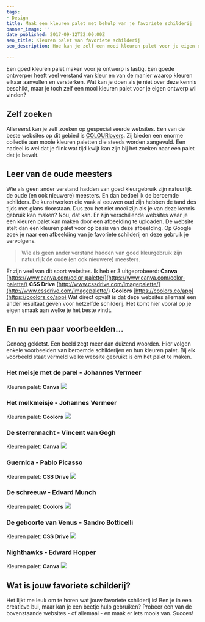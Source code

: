 ```yaml
---
tags:
- Design
title: Maak een kleuren palet met behulp van je favoriete schilderij
banner_image: ''
date_published: 2017-09-12T22:00:00Z
seo_title: Kleuren palet van favoriete schilderij
seo_description: Hoe kan je zelf een mooi kleuren palet voor je eigen ontwerp vinden?

---
```

Een goed kleuren palet maken voor je ontwerp is lastig. Een goede ontwerper heeft veel verstand van kleur en van de manier waarop kleuren elkaar aanvullen en versterken. Wat kan je doen als je niet over deze kennis beschikt, maar je toch zelf een mooi kleuren palet voor je eigen ontwerp wil vinden?

## Zelf zoeken

Allereerst kan je zelf zoeken op gespecialiseerde websites. Een van de beste websites op dit gebied is [COLOURlovers](http://www.colourlovers.com/palettes). Zij bieden een enorme collectie aan mooie kleuren paletten die steeds worden aangevuld. Een nadeel is wel dat je flink wat tijd kwijt kan zijn bij het zoeken naar een palet dat je bevalt.

## Leer van de oude meesters

Wie als geen ander verstand hadden van goed kleurgebruik zijn natuurlijk de oude (en ook nieuwere) meesters. En dan bedoel ik de beroemde schilders. De kunstwerken die vaak al eeuwen oud zijn hebben de tand des tijds met glans doorstaan. Dus zou het niet mooi zijn als je van deze kennis gebruik kan maken? Nou, dat kan. Er zijn verschillende websites waar je een kleuren palet kan maken door een afbeelding te uploaden. De website stelt dan een kleuren palet voor op basis van deze afbeelding. Op Google zoek je naar een afbeelding van je favoriete schilderij en deze gebruik je vervolgens.

> Wie als geen ander verstand hadden van goed kleurgebruik zijn natuurlijk de oude (en ook nieuwere) meesters.

Er zijn veel van dit soort websites. Ik heb er 3 uitgeprobeerd: **Canva** [https://www.canva.com/color-palette/](https://www.canva.com/color-palette/) **CSS Drive** [http://www.cssdrive.com/imagepalette/](http://www.cssdrive.com/imagepalette/) **Coolors** [https://coolors.co/app](https://coolors.co/app) Wat direct opvalt is dat deze websites allemaal een ander resultaat geven voor hetzelfde schilderij. Het komt hier vooral op je eigen smaak aan welke je het beste vindt.

## En nu een paar voorbeelden...

Genoeg gekletst. Een beeld zegt meer dan duizend woorden. Hier volgen enkele voorbeelden van beroemde schilderijen en hun kleuren palet. Bij elk voorbeeld staat vermeld welke website gebruikt is om het palet te maken.

### Het meisje met de parel - Johannes Vermeer

Kleuren palet: **Canva** ![](https://www.corneelonline.nl/wp-content/uploads/2017/08/meisje-met-de-parel.jpg)

### Het melkmeisje - Johannes Vermeer

Kleuren palet: **Coolors** ![](https://www.corneelonline.nl/wp-content/uploads/2017/08/melkmeisje.jpg)

### De sterrennacht - Vincent van Gogh

Kleuren palet: **Canva** ![](https://www.corneelonline.nl/wp-content/uploads/2017/08/sterrennacht.jpg)

### Guernica - Pablo Picasso

Kleuren palet: **CSS Drive** ![](https://www.corneelonline.nl/wp-content/uploads/2017/08/guerica.jpg)

### De schreeuw - Edvard Munch

Kleuren palet: **Coolors** ![](https://www.corneelonline.nl/wp-content/uploads/2017/08/schreeuw.jpg)

### De geboorte van Venus - Sandro Botticelli

Kleuren palet: **CSS Drive** ![](https://www.corneelonline.nl/wp-content/uploads/2017/08/geboorte-van-venus.jpg)

### Nighthawks - Edward Hopper

Kleuren palet: **Canva** ![](https://www.corneelonline.nl/wp-content/uploads/2017/08/nighthawks.jpg)

## Wat is jouw favoriete schilderij?

Het lijkt me leuk om te horen wat jouw favoriete schilderij is! Ben je in een creatieve bui, maar kan je een beetje hulp gebruiken? Probeer een van de bovenstaande websites - of allemaal - en maak er iets moois van. Succes!